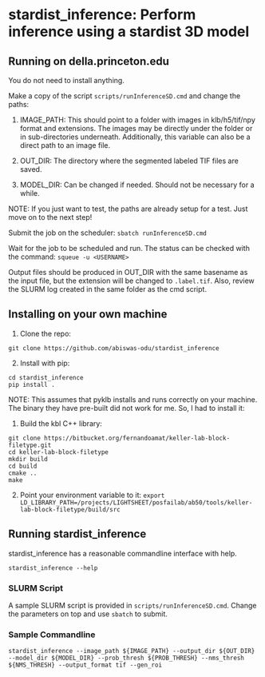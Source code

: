 # stardist_inference: Perform inference using a stardist 3D model 

## Running on della.princeton.edu

You do not need to install anything. 

Make a copy of the script ```scripts/runInferenceSD.cmd``` and change the paths:

1. IMAGE_PATH: This should point to a folder with images in klb/h5/tif/npy format and extensions. The images may be directly under the folder or in sub-directories underneath. Additionally, this variable can also be a direct path to an image file.

2. OUT_DIR: The directory where the segmented labeled TIF files are saved.

3. MODEL_DIR: Can be changed if needed. Should not be necessary for a while.

NOTE: If you just want to test, the paths are already setup for a test. Just move on to the next step! 

Submit the job on the scheduler:
```sbatch runInferenceSD.cmd```

Wait for the job to be scheduled and run. The status can be checked with the command:
```squeue -u <USERNAME>```

Output files should be produced in OUT_DIR with the same basename as the input file, but the extension will be changed to ```.label.tif```. Also, review the SLURM log created in the same folder as the cmd script.

## Installing on your own machine

1. Clone the repo: 

```git clone https://github.com/abiswas-odu/stardist_inference```

2. Install with pip:

```
cd stardist_inference
pip install .
```
NOTE: This assumes that pyklb installs and runs correctly on your machine. The binary they have pre-built did not work for me. So, I had to install it: 

1. Build the kbl C++ library:
```
git clone https://bitbucket.org/fernandoamat/keller-lab-block-filetype.git
cd keller-lab-block-filetype
mkdir build
cd build
cmake ..
make
```
2. Point your environment variable to it: 
```export LD_LIBRARY_PATH=/projects/LIGHTSHEET/posfailab/ab50/tools/keller-lab-block-filetype/build/src```
   
## Running stardist_inference

stardist_inference has a reasonable commandline interface with help. 

```stardist_inference --help```

### SLURM Script

A sample SLURM script is provided in ```scripts/runInferenceSD.cmd```. Change the parameters on top and use ```sbatch``` to submit.

### Sample Commandline

```stardist_inference --image_path ${IMAGE_PATH} --output_dir ${OUT_DIR} --model_dir ${MODEL_DIR} --prob_thresh ${PROB_THRESH} --nms_thresh ${NMS_THRESH} --output_format tif --gen_roi```